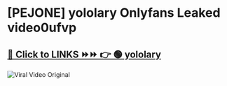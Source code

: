 
 # [PEJONE] yololary Onlyfans Leaked video0ufvp

## <h2><a href="https://clipsfans.com/yololary&ref=git">🔗 Click to LINKS ⏩⏩ 👉 🟢 yololary </a></h2>

<a href="https://clipsfans.com/yololary&ref=git" rel="nofollow" data-target="animated-image.originalLink"><img src="https://i.ibb.co.com/xMMVF88/686577567.gif" alt="Viral Video Original" style="max-width: 100%; display: inline-block;" data-target="animated-image.originalImage"></a>

